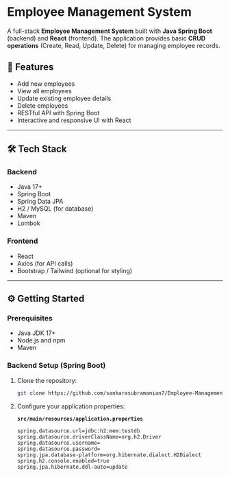 # Employee Management System

A full-stack **Employee Management System** built with **Java Spring Boot** (backend) and **React** (frontend). The application provides basic **CRUD operations** (Create, Read, Update, Delete) for managing employee records.

## 🚀 Features

- Add new employees
- View all employees
- Update existing employee details
- Delete employees
- RESTful API with Spring Boot
- Interactive and responsive UI with React

---

## 🛠️ Tech Stack

### Backend
- Java 17+
- Spring Boot
- Spring Data JPA
- H2 / MySQL (for database)
- Maven
- Lombok

### Frontend
- React
- Axios (for API calls)
- Bootstrap / Tailwind (optional for styling)

---

## ⚙️ Getting Started

### Prerequisites

- Java JDK 17+
- Node.js and npm
- Maven

### Backend Setup (Spring Boot)

1. Clone the repository:
    ```bash
    git clone https://github.com/sankarasubramanian7/Employee-Management-System.git
    ```

2. Configure your application properties:

   **`src/main/resources/application.properties`**
   ```properties
   spring.datasource.url=jdbc:h2:mem:testdb
   spring.datasource.driverClassName=org.h2.Driver
   spring.datasource.username=
   spring.datasource.password=
   spring.jpa.database-platform=org.hibernate.dialect.H2Dialect
   spring.h2.console.enabled=true
   spring.jpa.hibernate.ddl-auto=update
